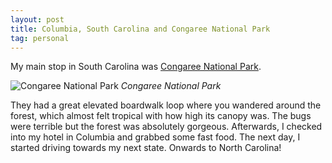 ```yaml
---
layout: post
title: Columbia, South Carolina and Congaree National Park
tag: personal
---
```


My main stop in South Carolina was [Congaree National Park](https://www.nps.gov/cong).

![Congaree National Park](/blog/assets/20230725_151259.jpg)
*Congaree National Park*

They had a great elevated boardwalk loop where you wandered around the forest, which almost felt tropical with how high its canopy was. The bugs were terrible but the forest was absolutely gorgeous. Afterwards, I checked into my hotel in Columbia and grabbed some fast food. The next day, I started driving towards my next state. Onwards to North Carolina!
